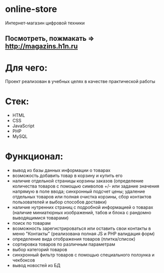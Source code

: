 # online-store
Интернет-магазин цифровой техники

## Посмотреть, пожмакать => http://magazins.h1n.ru

# Для чего:
Проект реализован в учебных целях в качестве практической работы

# Стек:
+ HTML
+ CSS
+ JavaScript
+ PHP
+ MySQL

# Функционал:
+ вывод из базы данных информации о товарах
+ возможость добавить товар в корзину и купить его
+ наличие отдельной страницы корзины заказов (определение количества товаров с помощью символов +/- или задание значения напрямую в поле ввода; синхронный подсчет цены; удаление отдельных товаров или полная очистка корзины, сбор контактов пользователей и выбор способов доставки)
+ наличие нутренних страниц с подробной информацией о товарах (наличие миниатюрных изображений, табов и блока с рандомно выводящимися товарами)
+ поиск по товарам
+ возможность зарегистрироваться или оставить свои контакты в меню "Контакты" (реализована полная JS и PHP валидация форм)
+ определение вида отображения товаров (плитка/список)
+ сортировка товаров по различным параметрам
+ выбор категорий товаров
+ синхронный фильтр товаров с помощью специального ползунка и чекбоксов
+ вывод новостей из БД
